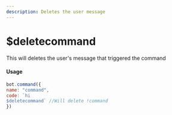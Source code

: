 ```yaml
---
description: Deletes the user message
---
```


# $deletecommand

This will deletes the user's message that triggered the command

#### Usage

```javascript
bot.command({
name: "command",
code: `hi
$deletecommand` //Will delete !command
})
```
